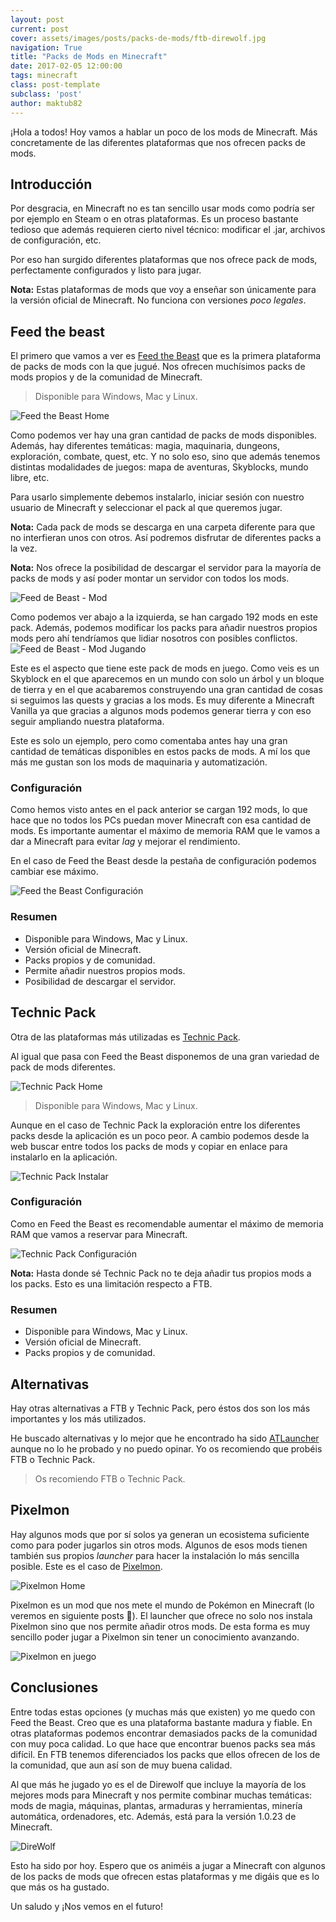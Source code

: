 ```yaml
---
layout: post
current: post
cover: assets/images/posts/packs-de-mods/ftb-direwolf.jpg
navigation: True
title: "Packs de Mods en Minecraft"
date: 2017-02-05 12:00:00
tags: minecraft
class: post-template
subclass: 'post'
author: maktub82
---
```

¡Hola a todos! Hoy vamos a hablar un poco de los mods de Minecraft. Más concretamente de las diferentes plataformas que nos ofrecen packs de mods.

## Introducción

Por desgracia, en Minecraft no es tan sencillo usar mods como podría ser por ejemplo en Steam o en otras plataformas. Es un proceso bastante tedioso que además requieren cierto nivel técnico: modificar el .jar, archivos de configuración, etc.

Por eso han surgido diferentes plataformas que nos ofrece pack de mods, perfectamente configurados y listo para jugar.

**Nota:** Estas plataformas de mods que voy a enseñar son únicamente para la versión oficial de Minecraft. No funciona con versiones *poco legales*.

## Feed the beast

El primero que vamos a ver es [Feed the Beast](https://www.feed-the-beast.com) que es la primera plataforma de packs de mods con la que jugué. Nos ofrecen muchísimos packs de mods propios y de la comunidad de Minecraft.

> Disponible para Windows, Mac y Linux.

![Feed the Beast Home](/assets/images/posts/packs-de-mods/ftb-home.jpg)

Como podemos ver hay una gran cantidad de packs de mods disponibles. Además, hay diferentes temáticas: magia, maquinaria, dungeons, exploración, combate, quest, etc. Y no solo eso, sino que además tenemos distintas modalidades de juegos: mapa de aventuras, Skyblocks, mundo libre, etc.

Para usarlo simplemente debemos instalarlo, iniciar sesión con nuestro usuario de Minecraft y seleccionar el pack al que queremos jugar.

**Nota:** Cada pack de mods se descarga en una carpeta diferente para que no interfieran unos con otros. Así podremos disfrutar de diferentes packs a la vez.

**Nota:** Nos ofrece la posibilidad de descargar el servidor para la mayoría de packs de mods y así poder montar un servidor con todos los mods.

![Feed de Beast - Mod](/assets/images/posts/packs-de-mods/ftb-mod.jpg)

Como podemos ver abajo a la izquierda, se han cargado 192 mods en este pack. Además, podemos modificar los packs para añadir nuestros propios mods pero ahí tendríamos que lidiar nosotros con posibles conflictos.
![Feed de Beast - Mod Jugando](/assets/images/posts/packs-de-mods/ftb-mod-play.jpg)

Este es el aspecto que tiene este pack de mods en juego. Como veis es un Skyblock en el que aparecemos en un mundo con solo un árbol y un bloque de tierra y en el que acabaremos construyendo una gran cantidad de cosas si seguimos las quests y gracias a los mods. Es muy diferente a Minecraft
Vanilla ya que gracias a algunos mods podemos generar tierra y con eso seguir ampliando nuestra plataforma.

Este es solo un ejemplo, pero como comentaba antes hay una gran cantidad de temáticas disponibles en estos packs de mods. A mí los que más me gustan son los mods de maquinaria y automatización.

### Configuración

Como hemos visto antes en el pack anterior se cargan 192 mods, lo que hace que no todos los PCs puedan mover Minecraft con esa cantidad de mods. Es importante aumentar el máximo de memoria RAM que le vamos a dar a Minecraft para evitar *lag* y mejorar el rendimiento.

En el caso de Feed the Beast desde la pestaña de configuración podemos cambiar ese máximo.

![Feed the Beast Configuración](/assets/images/posts/packs-de-mods/ftb-config.jpg)

### Resumen
* Disponible para Windows, Mac y Linux.
* Versión oficial de Minecraft.
* Packs propios y de comunidad.
* Permite añadir nuestros propios mods.
* Posibilidad de descargar el servidor.

## Technic Pack

Otra de las plataformas más utilizadas es [Technic Pack](http://www.technicpack.net).

Al igual que pasa con Feed the Beast disponemos de una gran variedad de pack de mods diferentes.

![Technic Pack Home](/assets/images/posts/packs-de-mods/tp-home.jpg)

> Disponible para Windows, Mac y Linux.

Aunque en el caso de Technic Pack la exploración entre los diferentes packs desde la aplicación es un poco peor. A cambio podemos desde la web buscar entre todos los packs de mods y copiar en enlace para instalarlo en la aplicación.

![Technic Pack Instalar](/assets/images/posts/packs-de-mods/tp-install.jpg)

### Configuración

Como en Feed the Beast es recomendable aumentar el máximo de memoria RAM que vamos a reservar para Minecraft.

![Technic Pack Configuración](/assets/images/posts/packs-de-mods/tp-config.jpg)

**Nota:** Hasta donde sé Technic Pack no te deja añadir tus propios mods a los packs. Esto es una limitación respecto a FTB.

### Resumen
* Disponible para Windows, Mac y Linux.
* Versión oficial de Minecraft.
* Packs propios y de comunidad.

## Alternativas

Hay otras alternativas a FTB y Technic Pack, pero éstos dos son los más importantes y los más utilizados.

He buscado alternativas y lo mejor que he encontrado ha sido [ATLauncher](https://www.atlauncher.com) aunque no lo he probado y no puedo opinar. Yo os recomiendo que probéis FTB o Technic Pack.

> Os recomiendo FTB o Technic Pack.

## Pixelmon

Hay algunos mods que por sí solos ya generan un ecosistema suficiente como para poder jugarlos sin otros mods. Algunos de esos mods tienen también sus propios *launcher* para hacer la instalación lo más sencilla posible. Este es el caso de [Pixelmon](http://pixelmonmod.com).

![Pixelmon Home](/assets/images/posts/packs-de-mods/pixelmon.jpg)

Pixelmon es un mod que nos mete el mundo de Pokémon en Minecraft (lo veremos en siguiente posts 🙂). El launcher que ofrece no solo nos instala Pixelmon sino que nos permite añadir otros mods. De esta forma es muy sencillo poder jugar a Pixelmon sin tener un conocimiento avanzando.

![Pixelmon en juego](/assets/images/posts/packs-de-mods/pixelmon-play.jpg)

## Conclusiones

Entre todas estas opciones (y muchas más que existen) yo me quedo con Feed the Beast. Creo que es una plataforma bastante madura y fiable. En otras plataformas podemos encontrar demasiados packs de la comunidad con muy poca calidad. Lo que hace que encontrar buenos packs sea más difícil. En FTB tenemos diferenciados los packs que ellos ofrecen de los de la comunidad, que aun así son de muy buena calidad.

Al que más he jugado yo es el de Direwolf que incluye la mayoría de los mejores mods para Minecraft y nos permite combinar muchas temáticas: mods de magia, máquinas, plantas, armaduras y herramientas, minería automática, ordenadores, etc. Además, está para la versión 1.0.23 de Minecraft.

![DireWolf](/assets/images/posts/packs-de-mods/ftb-direwolf.jpg)

Esto ha sido por hoy. Espero que os animéis a jugar a Minecraft con algunos de los packs de mods que ofrecen estas plataformas y me digáis que es lo que más os ha gustado.

Un saludo y ¡Nos vemos en el futuro!

